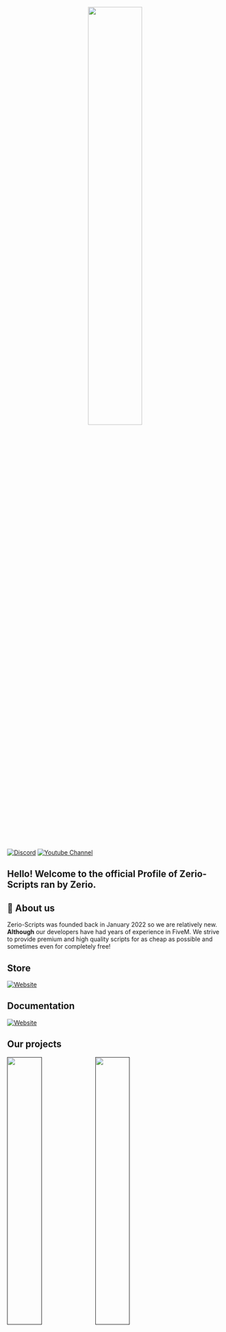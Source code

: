 <p align="center">
  <img src="https://user-images.githubusercontent.com/54480523/178153052-8e4b550c-9b2b-4d3d-9f44-083fe9cf6552.jpg" width="50%">
</p>

[![Discord](https://img.shields.io/discord/931629164656734238?style=for-the-badge&label=Discord%20Server)](http://discord.zerio-scripts.com)
[![Youtube Channel](https://img.shields.io/youtube/channel/subscribers/UCPXxRNLLgvNpjvGHHMMYxmQ?logo=youtube&logoColor=red&style=for-the-badge)](https://youtube.com/c/Zerio)

## Hello! Welcome to the official Profile of Zerio-Scripts ran by Zerio.

## 🤔 About us
Zerio-Scripts was founded back in January 2022 so we are relatively new.
**Although** our developers have had years of experience in FiveM.
We strive to provide premium and high quality scripts for as cheap 
as possible and sometimes even for completely free!

## Store
[![Website](https://img.shields.io/website?label=store.zerio-scripts.com&style=for-the-badge&url=https%3A%2F%2Fstore.zerio-scripts.com)](https://store.zerio-scripts.com)

## Documentation
[![Website](https://img.shields.io/website?label=docs.zerio-scripts.com&style=for-the-badge&url=https%3A%2F%2Fdocs.zerio-scripts.com)](https://docs.zerio-scripts.com)

## Our projects
<div>
  <a href=""><img width="40%" src="https://cdn.discordapp.com/attachments/934470871333105674/995730158172516532/zerio-bcs-heist.png"></a>
  <a href=""><img width="40%" src="https://cdn.discordapp.com/attachments/934470871333105674/995729924386209852/zerio-proximityprompt.png"></a>
  <a href=""><img width="40%" src="https://cdn.discordapp.com/attachments/934470871333105674/995729924746911784/zerio-progressbar.png"></a>
  <a href=""><img width="40%" src="https://cdn.discordapp.com/attachments/934470871333105674/995729925275402342/zerio-jobcenter.png"></a>
</div>
